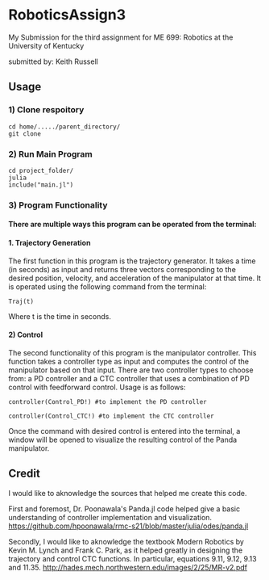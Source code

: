 # RoboticsAssign3
My Submission for the third assignment for ME 699: Robotics at the University of Kentucky

submitted by: Keith Russell


## Usage
### 1) Clone respoitory
```
cd home/...../parent_directory/
git clone
```

### 2) Run Main Program
```
cd project_folder/
julia
include("main.jl")
```

### 3) Program Functionality
#### There are multiple ways this program can be operated from the terminal:
#### 1. Trajectory Generation
The first function in this program is the trajectory generator.  It takes a time (in seconds) as input and returns three vectors corresponding to the desired position, velocity, and acceleration of the manipulator at that time.  It is operated using the following command from the terminal:

```
Traj(t)
```

Where t is the time in seconds.

#### 2) Control
The second functionality of this program is the manipulator controller.  This function takes a controller type as input and computes the control of the manipulator based on that input.  There are two controller types to choose from: a PD controller and a CTC controller that uses a combination of PD control with feedforward control.  Usage is as follows:

```
controller(Control_PD!) #to implement the PD controller

controller(Control_CTC!) #to implement the CTC controller
```
Once the command with desired control is entered into the terminal, a window will be opened to visualize the resulting control of the Panda manipulator.


## Credit
I would like to aknowledge the sources that helped me create this code.  

First and foremost, Dr. Poonawala's Panda.jl code helped give a basic understanding of controller implementation and visualization. https://github.com/hpoonawala/rmc-s21/blob/master/julia/odes/panda.jl

Secondly, I would like to aknowledge the textbook Modern Robotics by Kevin M. Lynch and Frank C. Park, as it helped greatly in designing the trajectory and control CTC functions.  In particular, equations 9.11, 9.12, 9.13 and 11.35. http://hades.mech.northwestern.edu/images/2/25/MR-v2.pdf

